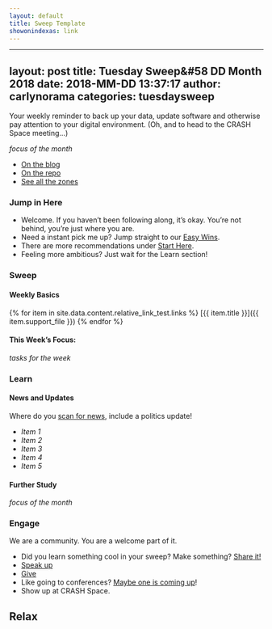 ```yaml
---
layout: default
title: Sweep Template
showonindexas: link
---
```


---
layout: post
title: Tuesday Sweep&#58 DD Month 2018
date: 2018-MM-DD 13:37:17
author: carlynorama
categories: tuesdaysweep
---

Your weekly reminder to back up your data, update software and otherwise pay attention to your digital environment. (Oh, and to head to the CRASH Space meeting…)

_focus of the month_

* [On the blog](https://crashspace.github.io/tuesday/tuesdaysweep/2018/04/24/tuesday-sweep.html)
* [On the repo](https://crashspace.github.io/tuesday/tuesdaysweep/2018/04/24/tuesday-sweep.html)
* [See all the zones](https://crashspace.github.io/tuesday/sweep/)

### Jump in Here

*   Welcome. If you haven’t been following along, it’s okay. You’re not behind, you’re just where you are.
*   Need a instant pick me up? Jump straight to our [Easy Wins](https://crashspace.github.io/tuesday/start/04-pick-an-easy-win.html).
*   There are more recommendations under [Start Here](https://crashspace.github.io/tuesday/start/).
*   Feeling more ambitious? Just wait for the Learn section!

### Sweep

#### Weekly Basics

{% for item in site.data.content.relative_link_test.links %}
[{{ item.title }}]({{ item.support_file }})
{% endfor %}

#### This Week’s Focus:

_tasks for the week_

### Learn

#### News and Updates

Where do you [scan for news](https://crashspace.github.io/tuesday/), include a politics update!

* _Item 1_
* _Item 2_
* _Item 3_
* _Item 4_
* _Item 5_

#### Further Study

_focus of the month_

### Engage

We are a community. You are a welcome part of it.

*   Did you learn something cool in your sweep? Make something? [Share it!](https://blog.crashspace.org/2017/05/tuesday-sweep-9-may-2017/)
*   [Speak up](https://blog.crashspace.org/2016/12/one-thing-to-do-today-collect-phone-numbers-for-future-tuesday-sweeps/)
*   [Give](https://blog.crashspace.org/2016/11/one-thing-to-do-today-plan-a-way-to-give-to-the-cause-regularly/)
*   Like going to conferences? [Maybe one is coming up](https://infocon.org/cons/)!
*   Show up at CRASH Space.

## Relax
